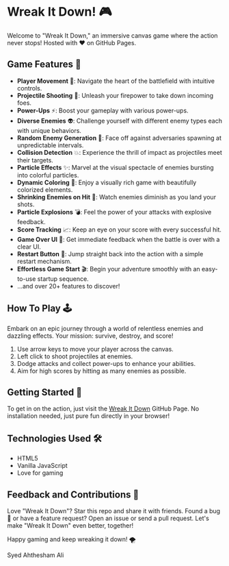 # Wreak It Down! 🎮

Welcome to "Wreak It Down," an immersive canvas game where the action never stops! Hosted with ❤️ on GitHub Pages.

## Game Features 🌟

- **Player Movement** 🏃: Navigate the heart of the battlefield with intuitive controls.
- **Projectile Shooting** 🔫: Unleash your firepower to take down incoming foes.
- **Power-Ups** ⚡: Boost your gameplay with various power-ups.
- **Diverse Enemies** 👽: Challenge yourself with different enemy types each with unique behaviors.
- **Random Enemy Generation** 👾: Face off against adversaries spawning at unpredictable intervals.
- **Collision Detection** 💥: Experience the thrill of impact as projectiles meet their targets.
- **Particle Effects** ✨: Marvel at the visual spectacle of enemies bursting into colorful particles.
- **Dynamic Coloring** 🎨: Enjoy a visually rich game with beautifully colorized elements.
- **Shrinking Enemies on Hit** 🎯: Watch enemies diminish as you land your shots.
- **Particle Explosions** 💣: Feel the power of your attacks with explosive feedback.
- **Score Tracking** 📈: Keep an eye on your score with every successful hit.
- **Game Over UI** 🛑: Get immediate feedback when the battle is over with a clear UI.
- **Restart Button** 🔁: Jump straight back into the action with a simple restart mechanism.
- **Effortless Game Start** 🎬: Begin your adventure smoothly with an easy-to-use startup sequence.
- ...and over 20+ features to discover!

## How To Play 🕹️

Embark on an epic journey through a world of relentless enemies and dazzling effects. Your mission: survive, destroy, and score!

1. Use arrow keys to move your player across the canvas.
2. Left click to shoot projectiles at enemies.
3. Dodge attacks and collect power-ups to enhance your abilities.
4. Aim for high scores by hitting as many enemies as possible.

## Getting Started 🚀

To get in on the action, just visit the [Wreak It Down](#) GitHub Page. No installation needed, just pure fun directly in your browser!

## Technologies Used 🛠️

- HTML5
- Vanilla JavaScript
- Love for gaming

## Feedback and Contributions 📢

Love "Wreak It Down"? Star this repo and share it with friends. Found a bug 🐛 or have a feature request? Open an issue or send a pull request. Let's make "Wreak It Down" even better, together!

Happy gaming and keep wreaking it down! 🌪️

Syed Ahthesham Ali
